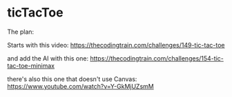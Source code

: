 # ticTacToe

The plan:

Starts with this video: https://thecodingtrain.com/challenges/149-tic-tac-toe

and add the AI with this one: https://thecodingtrain.com/challenges/154-tic-tac-toe-minimax

there's also this one that doesn't use Canvas: https://www.youtube.com/watch?v=Y-GkMjUZsmM
